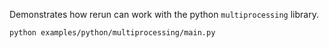 <!--[metadata]
title = "Multiprocessing"
thumbnail = "https://static.rerun.io/multiprocessing/959e2c675f52a7ca83e11e5170903e8f0f53f5ed/480w.png"
thumbnail_dimensions = [480, 480]
tags = ["API example"]
-->


<picture>
  <source media="(max-width: 480px)" srcset="https://static.rerun.io/multiprocessing/72bcb7550d84f8e5ed5a39221093239e655f06de/480w.png">
  <source media="(max-width: 768px)" srcset="https://static.rerun.io/multiprocessing/72bcb7550d84f8e5ed5a39221093239e655f06de/768w.png">
  <source media="(max-width: 1024px)" srcset="https://static.rerun.io/multiprocessing/72bcb7550d84f8e5ed5a39221093239e655f06de/1024w.png">
  <source media="(max-width: 1200px)" srcset="https://static.rerun.io/multiprocessing/72bcb7550d84f8e5ed5a39221093239e655f06de/1200w.png">
  <img src="https://static.rerun.io/multiprocessing/72bcb7550d84f8e5ed5a39221093239e655f06de/full.png" alt="">
</picture>

Demonstrates how rerun can work with the python `multiprocessing` library.

```bash
python examples/python/multiprocessing/main.py
```
